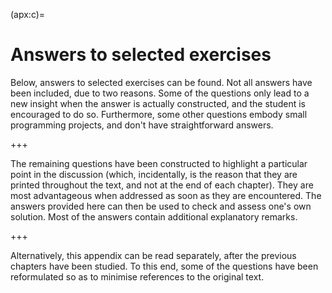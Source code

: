 <!--H2: Chapter/Appendix C-->
(apx:c)=
# Answers to selected exercises #

Below, answers to selected exercises can be found. Not all answers have been included, due to two reasons. Some of the questions only lead to a new insight when the answer is actually constructed, and the student is encouraged to do so. Furthermore, some other questions embody small programming projects, and don't have straightforward answers.

+++

The remaining questions have been constructed to highlight a particular point in the discussion (which, incidentally, is the reason that they are printed throughout the text, and not at the end of each chapter). They are most advantageous when addressed as soon as they are encountered. The answers provided here can then be used to check and assess one's own solution. Most of the answers contain additional explanatory remarks.

+++

Alternatively, this appendix can be read separately, after the previous chapters have been studied. To this end, some of the questions have been reformulated so as to minimise references to the original text.
